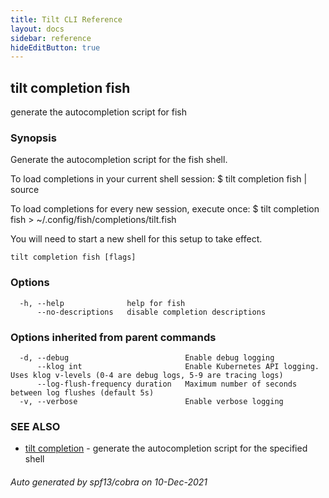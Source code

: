```yaml
---
title: Tilt CLI Reference
layout: docs
sidebar: reference
hideEditButton: true
---
```

## tilt completion fish

generate the autocompletion script for fish

### Synopsis


Generate the autocompletion script for the fish shell.

To load completions in your current shell session:
$ tilt completion fish | source

To load completions for every new session, execute once:
$ tilt completion fish > ~/.config/fish/completions/tilt.fish

You will need to start a new shell for this setup to take effect.


```
tilt completion fish [flags]
```

### Options

```
  -h, --help              help for fish
      --no-descriptions   disable completion descriptions
```

### Options inherited from parent commands

```
  -d, --debug                          Enable debug logging
      --klog int                       Enable Kubernetes API logging. Uses klog v-levels (0-4 are debug logs, 5-9 are tracing logs)
      --log-flush-frequency duration   Maximum number of seconds between log flushes (default 5s)
  -v, --verbose                        Enable verbose logging
```

### SEE ALSO

* [tilt completion](tilt_completion.html)	 - generate the autocompletion script for the specified shell

###### Auto generated by spf13/cobra on 10-Dec-2021
